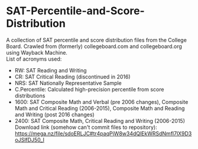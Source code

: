 # SAT-Percentile-and-Score-Distribution
A collection of SAT percentile and score distribution files from the College Board. Crawled from (formerly) collegeboard.com and collegeboard.org using Wayback Machine.
<br>
List of acronyms used:
* RW: SAT Reading and Writing
* CR: SAT Critical Reading (discontinued in 2016)
* NRS: SAT Nationally Representative Sample
* C.Percentile: Calculated high-precision percentile from score distributions
* 1600: SAT Composite Math and Verbal (pre 2006 changes), Composite Math and Critical Reading (2006-2015), Composite Math and Reading and Writing (post 2016 changes)
* 2400: SAT Composite Math, Critical Reading and Writing (2006-2015)
Download link (somehow can't commit files to repository): https://mega.nz/file/sdoERLJC#tr4paqPjW8w34dQlEkWRSdNmfl7lX9D3oJSlfDJ50_I


